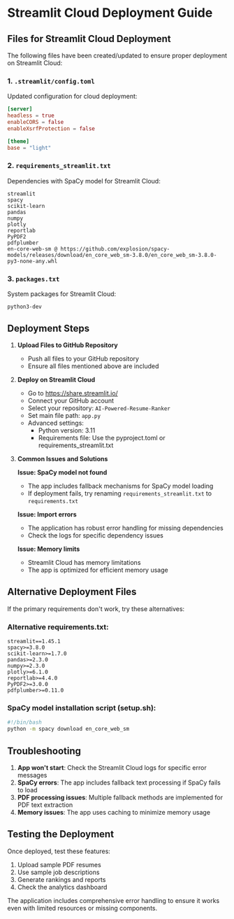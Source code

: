 # Streamlit Cloud Deployment Guide

## Files for Streamlit Cloud Deployment

The following files have been created/updated to ensure proper deployment on Streamlit Cloud:

### 1. `.streamlit/config.toml`
Updated configuration for cloud deployment:
```toml
[server]
headless = true
enableCORS = false
enableXsrfProtection = false

[theme]
base = "light"
```

### 2. `requirements_streamlit.txt`
Dependencies with SpaCy model for Streamlit Cloud:
```
streamlit
spacy
scikit-learn
pandas
numpy
plotly
reportlab
PyPDF2
pdfplumber
en-core-web-sm @ https://github.com/explosion/spacy-models/releases/download/en_core_web_sm-3.8.0/en_core_web_sm-3.8.0-py3-none-any.whl
```

### 3. `packages.txt`
System packages for Streamlit Cloud:
```
python3-dev
```

## Deployment Steps

1. **Upload Files to GitHub Repository**
   - Push all files to your GitHub repository
   - Ensure all files mentioned above are included

2. **Deploy on Streamlit Cloud**
   - Go to https://share.streamlit.io/
   - Connect your GitHub account
   - Select your repository: `AI-Powered-Resume-Ranker`
   - Set main file path: `app.py`
   - Advanced settings:
     - Python version: 3.11
     - Requirements file: Use the pyproject.toml or requirements_streamlit.txt

3. **Common Issues and Solutions**

   **Issue: SpaCy model not found**
   - The app includes fallback mechanisms for SpaCy model loading
   - If deployment fails, try renaming `requirements_streamlit.txt` to `requirements.txt`

   **Issue: Import errors**
   - The application has robust error handling for missing dependencies
   - Check the logs for specific dependency issues

   **Issue: Memory limits**
   - Streamlit Cloud has memory limitations
   - The app is optimized for efficient memory usage

## Alternative Deployment Files

If the primary requirements don't work, try these alternatives:

### Alternative requirements.txt:
```
streamlit==1.45.1
spacy>=3.8.0
scikit-learn>=1.7.0
pandas>=2.3.0
numpy>=2.3.0
plotly>=6.1.0
reportlab>=4.4.0
PyPDF2>=3.0.0
pdfplumber>=0.11.0
```

### SpaCy model installation script (setup.sh):
```bash
#!/bin/bash
python -m spacy download en_core_web_sm
```

## Troubleshooting

1. **App won't start**: Check the Streamlit Cloud logs for specific error messages
2. **SpaCy errors**: The app includes fallback text processing if SpaCy fails to load
3. **PDF processing issues**: Multiple fallback methods are implemented for PDF text extraction
4. **Memory issues**: The app uses caching to minimize memory usage

## Testing the Deployment

Once deployed, test these features:
1. Upload sample PDF resumes
2. Use sample job descriptions
3. Generate rankings and reports
4. Check the analytics dashboard

The application includes comprehensive error handling to ensure it works even with limited resources or missing components.